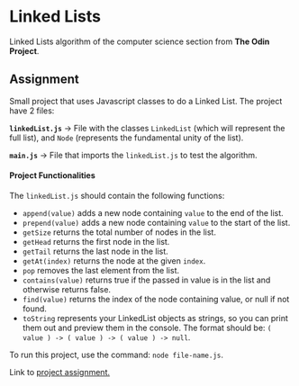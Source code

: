 # Linked Lists

Linked Lists algorithm of the computer science section from **The Odin Project**.

## Assignment

Small project that uses Javascript classes to do a Linked List.
The project have 2 files:

**`linkedList.js`** -> File with the classes `LinkedList` (which will represent the full list), and `Node` (represents the fundamental unity of the list).

**`main.js`** -> File that imports the `linkedList.js` to test the algorithm.

#### Project Functionalities

The `linkedList.js` should contain the following functions:

- `append(value)` adds a new node containing `value` to the end of the list.
- `prepend(value)` adds a new node containing `value` to the start of the list.
- `getSize` returns the total number of nodes in the list.
- `getHead` returns the first node in the list.
- `getTail` returns the last node in the list.
- `getAt(index)` returns the node at the given `index`.
- `pop` removes the last element from the list.
- `contains(value)` returns true if the passed in value is in the list and otherwise returns false.
- `find(value)` returns the index of the node containing value, or null if not found.
- `toString` represents your LinkedList objects as strings, so you can print them out and preview them in the console. The format should be: `( value ) -> ( value ) -> ( value ) -> null`.

To run this project, use the command: `node file-name.js`.

Link to [project assignment.](https://www.theodinproject.com/lessons/javascript-linked-lists)
